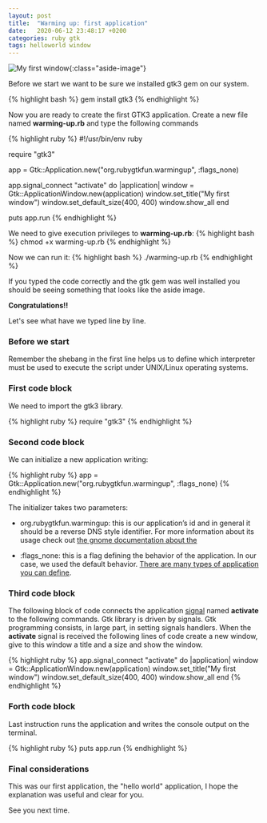 ```yaml
---
layout: post
title:  "Warming up: first application"
date:   2020-06-12 23:48:17 +0200
categories: ruby gtk
tags: helloworld window
---
```


![My first window](/rubygtkfun/images/posts/warming-up.png){:class="aside-image"}

Before we start we want to be sure we installed gtk3 gem on our system.

{% highlight bash %}
gem install gtk3
{% endhighlight %}

Now you are ready to create the first GTK3 application.
Create a new file named **warming-up.rb** and type the following commands

{% highlight ruby %}
#!/usr/bin/env ruby

require "gtk3"

app = Gtk::Application.new("org.rubygtkfun.warmingup", :flags_none)

app.signal_connect "activate" do |application|
  window = Gtk::ApplicationWindow.new(application)
  window.set_title("My first window")
  window.set_default_size(400, 400)
  window.show_all
end

puts app.run
{% endhighlight %}

We need to give execution privileges to **warming-up.rb**:
{% highlight bash %}
chmod +x warming-up.rb
{% endhighlight %}

Now we can run it:
{% highlight bash %}
./warming-up.rb
{% endhighlight %}

If you typed the code correctly and the gtk gem was well installed you should be seeing something that looks like the aside image.

**Congratulations!!**

Let's see what have we typed line by line.

### Before we start
Remember the shebang in the first line helps us to define which interpreter must be used to execute the script under UNIX/Linux operating systems.

### First code block
We need to import the gtk3 library.

{% highlight ruby %}
require "gtk3"
{% endhighlight %}

### Second code block
We can initialize a new application writing: 

{% highlight ruby %}
app = Gtk::Application.new("org.rubygtkfun.warmingup", :flags_none)
{% endhighlight %}

The initializer takes two parameters:

* org.rubygtkfun.warmingup: this is our application’s id and in general it should be a reverse DNS style identifier. For more information about its usage check out [the gnome documentation about the](https://wiki.gnome.org/HowDoI/ChooseApplicationID)

* :flags_none: this is a flag defining the behavior of the application. In our case, we used the default behavior. [There are many types of application you can define](https://lazka.github.io/pgi-docs/GObject-2.0/flags.html#GObject.GFlags). 

### Third code block
The following block of code connects the application [signal](http://ruby-gnome.sourceforge.net/programming/signal.html) named **activate** to the following commands. Gtk library is driven by signals. Gtk programming consists, in large part, in setting signals handlers. When the **activate** signal is received the following lines of code create a new window, give to this window a title and a size and show the window.

{% highlight ruby %}
app.signal_connect "activate" do |application|
  window = Gtk::ApplicationWindow.new(application)
  window.set_title("My first window")
  window.set_default_size(400, 400)
  window.show_all
end
{% endhighlight %}

### Forth code block

Last instruction runs the application and writes the console output on the terminal.

{% highlight ruby %}
puts app.run
{% endhighlight %}

### Final considerations

This was our first application, the "hello world" application, I hope the explanation was useful and clear for you.

See you next time.


